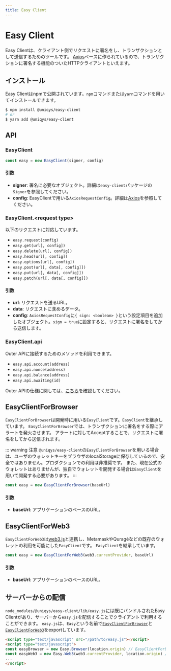 ```yaml
---
title: Easy Client
---
```


# Easy Client

Easy Clientは、クライアント側でリクエストに署名をし、トランザクションとして送信するためのツールです。
[Axios](https://github.com/axios/axios)ベースに作られているので、トランザクションに署名する機能のついたHTTPクライアントといえます。

## インストール

Easy Clientはnpmで公開されています。`npm`コマンドまたは`yarn`コマンドを用いてインストールできます。

```bash
$ npm install @uniqys/easy-client
# or
$ yarn add @uniqys/easy-client
```

## API

### EasyClient

```js
const easy = new EasyClient(signer, config)
```

#### 引数

- **signer**: 署名に必要なオブジェクト。詳細は`easy-client`パッケージの`Signer`を参照してください。
- **config**: EasyClientで用いる`AxiosRequestConfig`。詳細は[Axios](https://github.com/axios/axios)を参照してください。

### EasyClient.\<request type\>

以下のリクエストに対応しています。

- `easy.request(config)`
- `easy.get(url[, config])`
- `easy.delete(url[, config])`
- `easy.head(url[, config])`
- `easy.options(url[, config])`
- `easy.post(url[, data[, config]])`
- `easy.put(url[, data[, config]])`
- `easy.patch(url[, data[, config]])`

#### 引数

- **url**: リクエストを送るURL。
- **data**: リクエストに含めるデータ。
- **config**: `AxiosRequestConfig`に`{ sign: <boolean> }`という設定項目を追加したオブジェクト。`sign = true`に設定すると、リクエストに署名をしてから送信します。

### EasyClient.api

Outer APIに接続するためのメソッドを利用できます。

- `easy.api.account(address)`
- `easy.api.nonce(address)`
- `easy.api.balance(address)`
- `easy.api.awaiting(id)`

Outer APIの仕様に関しては、[こちら](/ja/easy-framework/api.md#outer-api)を確認してください。

## EasyClientForBrowser

`EasyClientForBrowser`は開発時に用いる`EasyClient`です。`EasyClient`を継承しています。
`EasyClientForBrowser`では、トランザクションに署名をする際にアラートを発火させます。
アラートに対してAcceptすることで、リクエストに署名をしてから送信されます。

::: warning 注意
`@uniqys/easy-client`の`EasyClientForBrowser`を用いる場合は、ユーザのウォレットキーをブラウザのlocalStorageに保存しているので、安全ではありません。プロダクションでの利用は非推奨です。
また、現在公式のウォレットはありませんが、独自でウォレットを開発する場合は`EasyClient`を用いて開発する必要があります。
:::

```js
const easy = new EasyClientForBrowser(baseUrl)
```

#### 引数

- **baseUrl**: アプリケーションのベースのURL。

## EasyClientForWeb3
`EasyClientForWeb3`は[web3.js](https://github.com/ethereum/web3.js)と連携し、MetamaskやQuragéなどの既存のウォレットの利用を可能にした`EasyClient`です。
`EasyClient`を継承しています。

```js
const easy = new EasyClientForWeb3(web3.currentProvider, baseUrl)
```

#### 引数

- **baseUrl**: アプリケーションのベースのURL。

## サーバーからの配信
`node_modules/@uniqys/easy-client/lib/easy.js`には既にバンドルされたEasy Clientがあり、サーバーから`easy.js`を配信することでクライアントで利用することができます。
`easy.js`は、`Easy`という名前で[`EasyClientForBrowser`](#easyclientforbrowser)と[`EasyClientForWeb3`](#easyclientforweb3)をexportしています。

```html
<script type="text/javascript" src="/path/to/easy.js"></script>
<script type="text/javascript">
const easyBrowser = new Easy.Browser(location.origin) // EasyClientForBrowser
const easyWeb3 = new Easy.Web3(web3.currentProvider, location.origin) // EasyClientForWeb3
...
</script>
```
